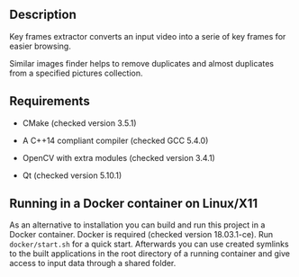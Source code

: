 ## Description

Key frames extractor converts an input video into a serie of key frames for easier browsing.

Similar images finder helps to remove duplicates and almost duplicates from a specified pictures collection.

## Requirements

* CMake (checked version 3.5.1)

* A C++14 compliant compiler (checked GCC 5.4.0)

* OpenCV with extra modules (checked version 3.4.1)

* Qt (checked version 5.10.1)

## Running in a Docker container on Linux/X11

As an alternative to installation you can build and run this project in a Docker container. Docker is required (checked version 18.03.1-ce). Run `docker/start.sh` for a quick start. Afterwards you can use created symlinks to the built applications in the root directory of a running container and give access to input data through a shared folder.
